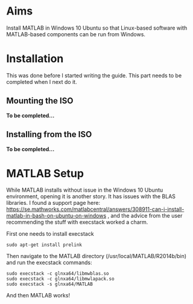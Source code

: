 Aims
====

Install MATLAB in Windows 10 Ubuntu so that Linux-based software with MATLAB-based components can be run from Windows.

Installation
============

This was done before I started writing the guide. This part needs to be completed when I next do it.

Mounting the ISO
----------------

**To be completed...**

Installing from the ISO
-----------------------

**To be completed...**

MATLAB Setup
============

While MATLAB installs without issue in the Windows 10 Ubuntu environment, opening it is another story. It has issues with the BLAS libraries. I found a support page here: <https://se.mathworks.com/matlabcentral/answers/308911-can-i-install-matlab-in-bash-on-ubuntu-on-windows> , and the advice from the user recommending the stuff with execstack worked a charm.

First one needs to install execstack

    sudo apt-get install prelink

Then navigate to the MATLAB directory (/usr/local/MATLAB/R2014b/bin) and run the execstack commands:

    sudo execstack -c glnxa64/libmwblas.so
    sudo execstack -c glnxa64/libmwlapack.so
    sudo execstack -s glnxa64/MATLAB

And then MATLAB works!
